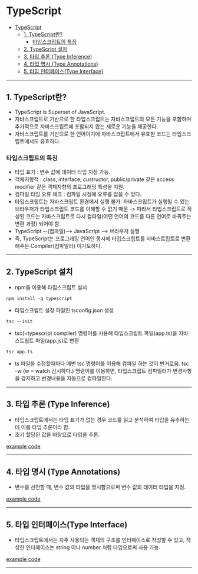 # TypeScript

- [TypeScript](#typescript)
  - [1. TypeScript란?](#1-typescript란)
    - [타입스크립트의 특징](#타입스크립트의-특징)
  - [2. TypeScript 설치](#2-typescript-설치)
  - [3. 타입 추론 (Type Inference)](#3-타입-추론-type-inference)
  - [4. 타입 명시 (Type Annotations)](#4-타입-명시-type-annotations)
  - [5. 타입 인터페이스(Type Interface)](#5-타입-인터페이스type-interface)

---

## 1. TypeScript란?

- TypeScript is Superset of JavaScript.
- 자바스크립트로 기반으로 한 타입스크립트는 자바스크립트의 모든 기능을 포함하며 추가적으로 자바스크립트에 포함되지 않는 새로운 기능을 제공한다.
- 자바스크립트를 기반으로 한 언어이기에 자바스크립트에서 유효한 코드는 타입스크립트에서도 유효하다.

### 타입스크립트의 특징

- 타입 표기 : 변수 값에 데이터 타입 지정 가능.
- 객체지향적 : class, interface, custructor, public/private 같은 access modifier 같은 객체지향의 프로그래밍
  특성을 지원.
- 컴파일 타임 오류 체크 : 컴파일 시점에 오류를 잡을 수 있다.
- 타입스크립트는 자바스크립트 환경에서 실행 불가. 자바스크립트가 실행될 수 있는 브라우저가 타입스크립트 코드를 이해할 수 없기 때문 -> 따라서 타입스크립트로 작성된 코드는 자바스크립트로 다시 컴파일(어떤 언어의 코드를 다른 언어로 바꿔주는 변환 과정) 되어야 함.
- TypeScript --(컴파일)--> JavaScript --> 브라우저 실행
- 즉, TypeScript는 프로그래밍 언어인 동시에 타입스크립트를 자바스트립트로 변환해주는 Compiler(컴파일러) 이기도하다.

---

## 2. TypeScript 설치

- npm을 이용해 타입스크립트 설치

```
npm install -g typescript
```

- 타입스크립트 설정 파일인 tsconfig.json 생성

```
tsc --init
```

- tsc(=typescript compiler) 명령어를 사용해 타입스크립트 파일(app.ts)을 자바스트립트 파일(app.js)로 변환

```
tsc app.ts
```

- ts 파일을 수정할때마다 매번 tsc 명령어를 이용해 컴파일 하는 것이 번거로움.
  tsc -w (w = watch 감시하다.) 명령어를 이용하면, 타입스크립트 컴파일러가 변경사항을 감지하고 변경내용을 자동으로 컴파일한다.

---

## 3. 타입 추론 (Type Inference)

- 타입스크립트에서는 타입 표기가 없는 경우 코드를 읽고 분석하여 타입을 유추하는 데 이를 타입 추론이라 함.
- 초기 할당된 값을 바탕으로 타입을 추론.

[example code](../typescript_practice/01_type_inference.ts)

---

## 4. 타입 명시 (Type Annotations)

- 변수를 선언할 때, 변수 값의 타입을 명시함으로써 변수 값의 데이터 타입을 지정.

[example code](../typescript_practice/02_type_annotations.ts)

---

## 5. 타입 인터페이스(Type Interface)

- 타입스크립트에서는 자주 사용되는 객체의 구조를 인터페이스로 작성할 수 있고, 작성한 인터페이스는 string 이나 number 처럼 타입으로써 사용 가능.

[example code](../typescript_practice/03_interface.ts)

---
